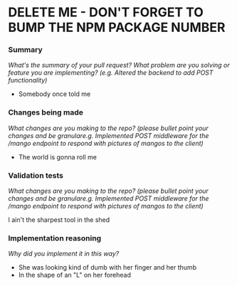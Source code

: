 # DELETE ME - DON'T FORGET TO BUMP THE NPM PACKAGE NUMBER

### Summary

_What's the summary of your pull request? What problem are you solving or feature you are implementing? (e.g. Altered the backend to add POST functionality)_

- Somebody once told me

### Changes being made

_What changes are you making to the repo? (please bullet point your changes and be granulare.g. Implemented POST middleware for the /mango endpoint to respond with pictures of mangos to the client)_

- The world is gonna roll me

### Validation tests

_What changes are you making to the repo? (please bullet point your changes and be granulare.g. Implemented POST middleware for the /mango endpoint to respond with pictures of mangos to the client)_

I ain't the sharpest tool in the shed

### Implementation reasoning

_Why did you implement it in this way?_

- She was looking kind of dumb with her finger and her thumb
- In the shape of an "L" on her forehead
